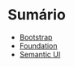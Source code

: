 # Sumário

* [Bootstrap](bootstrap.md)
* [Foundation](foundation.md)
* [Semantic UI](semanticUI.md)

